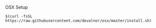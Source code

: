 OSX Setup

```
$(curl -fsSL https://raw.githubusercontent.com/devalnor/osx/master/install.sh)
```


